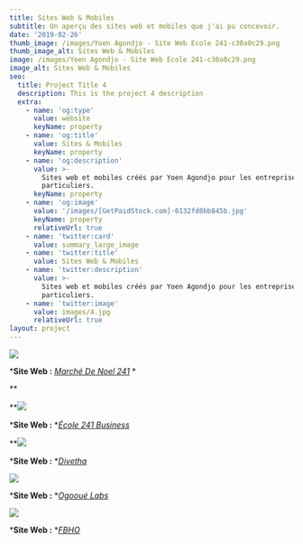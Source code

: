 ```yaml
---
title: Sites Web & Mobiles
subtitle: Un aperçu des sites web et mobiles que j'ai pu concevoir.
date: '2019-02-26'
thumb_image: /images/Yoen Agondjo - Site Web Ecole 241-c30a0c29.png
thumb_image_alt: Sites Web & Mobiles
image: /images/Yoen Agondjo - Site Web Ecole 241-c30a0c29.png
image_alt: Sites Web & Mobiles
seo:
  title: Project Title 4
  description: This is the project 4 description
  extra:
    - name: 'og:type'
      value: website
      keyName: property
    - name: 'og:title'
      value: Sites & Mobiles
      keyName: property
    - name: 'og:description'
      value: >-
        Sites web et mobiles créés par Yoen Agondjo pour les entreprises et/ou
        particuliers.
      keyName: property
    - name: 'og:image'
      value: '/images/[GetPaidStock.com]-6132fd8bb845b.jpg'
      keyName: property
      relativeUrl: true
    - name: 'twitter:card'
      value: summary_large_image
    - name: 'twitter:title'
      value: Sites Web & Mobiles
    - name: 'twitter:description'
      value: >-
        Sites web et mobiles créés par Yoen Agondjo pour les entreprises et/ou
        particuliers.
    - name: 'twitter:image'
      value: images/4.jpg
      relativeUrl: true
layout: project
---
```

![](/images/March%C3%A9%20De%20Noel%20-%20Site%20Web.png)

***Site Web :** *[*Marché De Noel 241*](https://marchedenoel241.com)* *

**

**![](/images/%C3%89cole%20241%20Business%20-%20Site%20Web.png)

***Site Web :** *[*École 241 Business*](https://business.ecole241.org)



**![](/images/Divetha%20-%20Site%20Web.png)

***Site Web :** *[*Divetha*](https://divetha.com)



![](/images/Ogoou%C3%A9%20Labs%20-%20Site%20Web.png)

***Site Web :** *[*Ogooué Labs*](https://ogoouelabs.com)



![](/images/FBHO%20-%20Site%20Web.png)

***Site Web :** *[*FBHO*](https://fbho-ga.com)
